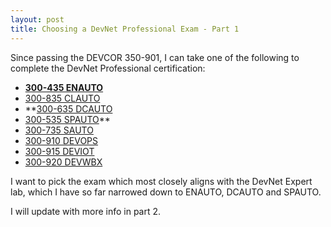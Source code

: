 ```yaml
---
layout: post
title: Choosing a DevNet Professional Exam - Part 1
---
```


Since passing the DEVCOR 350-901, I can take one of the following to complete the DevNet Professional certification:

* **[300-435 ENAUTO](https://www.cisco.com/c/en/us/training-events/training-certifications/exams/current-list/enauto-300-435.html)**
* [300-835 CLAUTO](https://www.cisco.com/c/en/us/training-events/training-certifications/exams/current-list/clauto-300-835.html)
* **[300-635 DCAUTO](https://www.cisco.com/c/en/us/training-events/training-certifications/exams/current-list/dcauto-300-635.html) 
* [300-535 SPAUTO](https://www.cisco.com/c/en/us/training-events/training-certifications/exams/current-list/spauto-300-535.html)** 
* [300-735 SAUTO](https://www.cisco.com/c/en/us/training-events/training-certifications/exams/current-list/sauto-300-735.html)
* [300-910 DEVOPS](https://www.cisco.com/c/en/us/training-events/training-certifications/exams/current-list/devops-300-910.html) 
* [300-915 DEVIOT](https://www.cisco.com/c/en/us/training-events/training-certifications/exams/current-list/deviot-300-915.html) 
* [300-920 DEVWBX](https://www.cisco.com/c/en/us/training-events/training-certifications/exams/current-list/devwbx-300-920.html)

I want to pick the exam which most closely aligns with the DevNet Expert lab, which I have so far narrowed down to ENAUTO, DCAUTO and SPAUTO.

I will update with more info in part 2.
